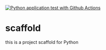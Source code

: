 [![Python application test with Github Actions](https://github.com/AlABarazi/Python_Scaffold/actions/workflows/main.yml/badge.svg)](https://github.com/AlABarazi/Python_Scaffold/actions/workflows/main.yml)


# scaffold
this is a project scaffold for Python
